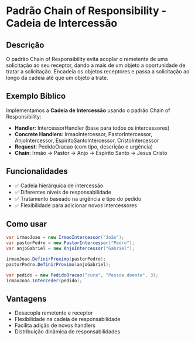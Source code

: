 # Padrão Chain of Responsibility - Cadeia de Intercessão

## Descrição
O padrão Chain of Responsibility evita acoplar o remetente de uma solicitação ao seu receptor, dando a mais de um objeto a oportunidade de tratar a solicitação. Encadeia os objetos receptores e passa a solicitação ao longo da cadeia até que um objeto a trate.

## Exemplo Bíblico
Implementamos a **Cadeia de Intercessão** usando o padrão Chain of Responsibility:

- **Handler**: IntercessorHandler (base para todos os intercessores)
- **Concrete Handlers**: IrmaoIntercessor, PastorIntercessor, AnjoIntercessor, EspiritoSantoIntercessor, CristoIntercessor
- **Request**: PedidoOracao (com tipo, descrição e urgência)
- **Chain**: Irmão → Pastor → Anjo → Espírito Santo → Jesus Cristo

## Funcionalidades
- ✅ Cadeia hierárquica de intercessão
- ✅ Diferentes níveis de responsabilidade
- ✅ Tratamento baseado na urgência e tipo do pedido
- ✅ Flexibilidade para adicionar novos intercessores

## Como usar
```csharp
var irmaoJoao = new IrmaoIntercessor("João");
var pastorPedro = new PastorIntercessor("Pedro");
var anjoGabriel = new AnjoIntercessor("Gabriel");

irmaoJoao.DefinirProximo(pastorPedro);
pastorPedro.DefinirProximo(anjoGabriel);

var pedido = new PedidoOracao("cura", "Pessoa doente", 3);
irmaoJoao.Interceder(pedido);
```

## Vantagens
- Desacopla remetente e receptor
- Flexibilidade na cadeia de responsabilidade
- Facilita adição de novos handlers
- Distribuição dinâmica de responsabilidades
